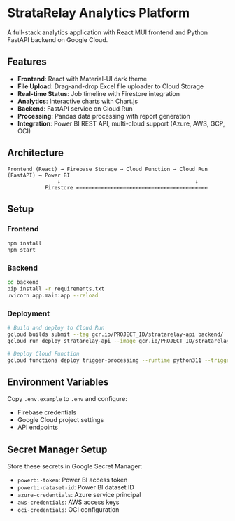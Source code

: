 # StrataRelay Analytics Platform

A full-stack analytics application with React MUI frontend and Python FastAPI backend on Google Cloud.

## Features

- **Frontend**: React with Material-UI dark theme
- **File Upload**: Drag-and-drop Excel file uploader to Cloud Storage
- **Real-time Status**: Job timeline with Firestore integration
- **Analytics**: Interactive charts with Chart.js
- **Backend**: FastAPI service on Cloud Run
- **Processing**: Pandas data processing with report generation
- **Integration**: Power BI REST API, multi-cloud support (Azure, AWS, GCP, OCI)

## Architecture

```
Frontend (React) → Firebase Storage → Cloud Function → Cloud Run (FastAPI) → Power BI
                ↓                                           ↓
            Firestore ←←←←←←←←←←←←←←←←←←←←←←←←←←←←←←←←←←←←←←←←←←
```

## Setup

### Frontend
```bash
npm install
npm start
```

### Backend
```bash
cd backend
pip install -r requirements.txt
uvicorn app.main:app --reload
```

### Deployment
```bash
# Build and deploy to Cloud Run
gcloud builds submit --tag gcr.io/PROJECT_ID/stratarelay-api backend/
gcloud run deploy stratarelay-api --image gcr.io/PROJECT_ID/stratarelay-api --platform managed

# Deploy Cloud Function
gcloud functions deploy trigger-processing --runtime python311 --trigger-bucket YOUR_BUCKET
```

## Environment Variables

Copy `.env.example` to `.env` and configure:
- Firebase credentials
- Google Cloud project settings
- API endpoints

## Secret Manager Setup

Store these secrets in Google Secret Manager:
- `powerbi-token`: Power BI access token
- `powerbi-dataset-id`: Power BI dataset ID
- `azure-credentials`: Azure service principal
- `aws-credentials`: AWS access keys
- `oci-credentials`: OCI configuration